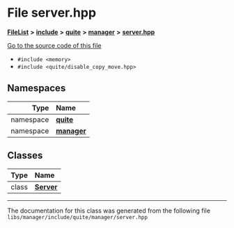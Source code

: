 

# File server.hpp



[**FileList**](files.md) **>** [**include**](dir_4016f4d3acd3fc8991c53702cd4dc6d5.md) **>** [**quite**](dir_b37ea4b54adf6aca6f6e7e088c5d43d6.md) **>** [**manager**](dir_3f8205de661b2b55b021bbc49d05e58b.md) **>** [**server.hpp**](manager_2include_2quite_2manager_2server_8hpp.md)

[Go to the source code of this file](manager_2include_2quite_2manager_2server_8hpp_source.md)



* `#include <memory>`
* `#include <quite/disable_copy_move.hpp>`













## Namespaces

| Type | Name |
| ---: | :--- |
| namespace | [**quite**](namespacequite.md) <br> |
| namespace | [**manager**](namespacequite_1_1manager.md) <br> |


## Classes

| Type | Name |
| ---: | :--- |
| class | [**Server**](classquite_1_1manager_1_1Server.md) <br> |



















































------------------------------
The documentation for this class was generated from the following file `libs/manager/include/quite/manager/server.hpp`

